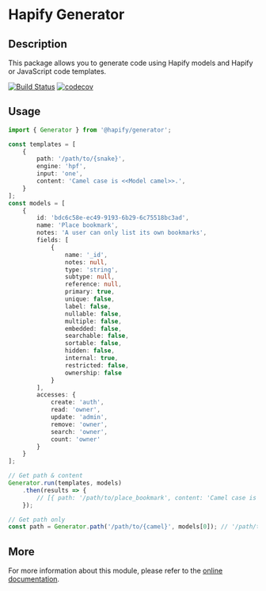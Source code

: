 # Hapify Generator

## Description

This package allows you to generate code using Hapify models and Hapify or JavaScript code templates.

[![Build Status](https://travis-ci.org/hapify/generator.svg?branch=master)](https://travis-ci.org/hapify/generator) [![codecov](https://codecov.io/gh/hapify/generator/branch/master/graph/badge.svg)](https://codecov.io/gh/hapify/generator)

## Usage

```typescript
import { Generator } from '@hapify/generator';

const templates = [
    {
    	path: '/path/to/{snake}',
    	engine: 'hpf',
    	input: 'one',
        content: 'Camel case is <<Model camel>>.',
    }
];
const models = [
    {
        id: 'bdc6c58e-ec49-9193-6b29-6c75518bc3ad',
        name: 'Place bookmark',
        notes: 'A user can only list its own bookmarks',
        fields: [
            {
                name: '_id',
                notes: null,
                type: 'string',
                subtype: null,
                reference: null,
                primary: true,
                unique: false,
                label: false,
                nullable: false,
                multiple: false,
                embedded: false,
                searchable: false,
                sortable: false,
                hidden: false,
                internal: true,
                restricted: false,
                ownership: false
            }
        ],
        accesses: {
            create: 'auth',
            read: 'owner',
            update: 'admin',
            remove: 'owner',
            search: 'owner',
            count: 'owner'
        }
    }
];

// Get path & content
Generator.run(templates, models)
    .then(results => {
        // [{ path: '/path/to/place_bookmark', content: 'Camel case is placeBookmark' }]
    });

// Get path only
const path = Generator.path('/path/to/{camel}', models[0]); // '/path/to/placeBookmark'
```

## More

For more information about this module, please refer to the [online documentation](https://docs.hapify.io/en/latest/).
